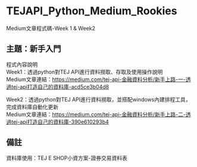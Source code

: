 # TEJAPI_Python_Medium_Rookies
Medium文章程式碼-Week 1 & Week2

## 主題：新手入門
程式內容說明<br>
Week1：透過python對TEJ API進行資料撈取、存取及使用操作說明<br>
Medium文章連結：https://medium.com/tej-api-金融資料分析/新手上路-一-透過tej-api打造自己的資料庫-acd5ce3b04d8 <br>

Week2：透過python對TEJ API進行資料撈取，並搭配windows內建排程工具，完成資料庫自動化更新<br>
Medium文章連結：https://medium.com/tej-api-金融資料分析/新手上路-二-透過tej-api打造自己的資料庫-390e610293b4 <br>

## 備註
資料庫使用：TEJ E SHOP小資方案-證券交易資料表
